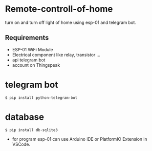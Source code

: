 # Remote-controll-of-home
turn on and turn off light of home using esp-01 and telegram bot.

## Requirements
* ESP-01 WiFi Module
* Electrical component like relay, transistor ...
* api telegram bot
* account on Thingspeak

# telegram bot
```
$ pip install python-telegram-bot
```

# database
```
$ pip install db-sqlite3
```

* for program esp-01 can use Arduino IDE or PlatformIO Extension in VSCode.


